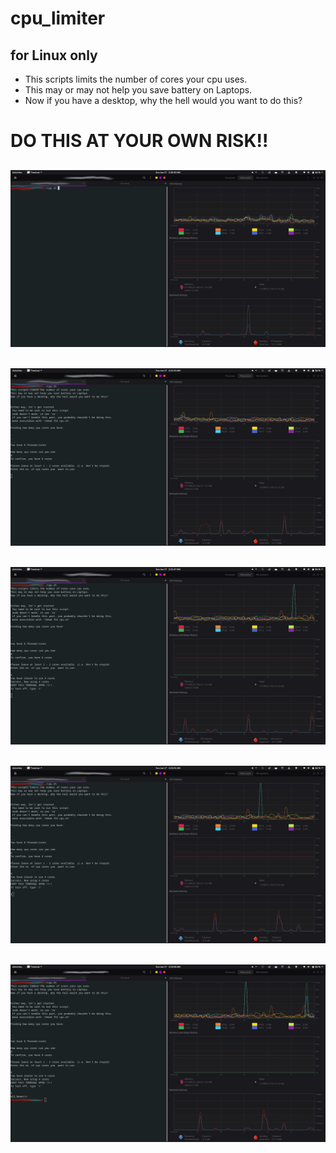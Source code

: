 # cpu_limiter
## for Linux only
- This scripts limits the number of cores your cpu uses.
- This may or may not help you save battery on Laptops.
- Now if you have a desktop, why the hell would you want to do this?
# DO THIS AT YOUR OWN RISK!!


![Image_1](https://github.com/Kaligraphy247/cpu_limiter/blob/master/img.png)
-  
![Image_2](https://github.com/Kaligraphy247/cpu_limiter/blob/master/img2.png)
-  
![Image_3](https://github.com/Kaligraphy247/cpu_limiter/blob/master/img3.png)
-  
![Image_4](https://github.com/Kaligraphy247/cpu_limiter/blob/master/img4.png)
-  
![Image_5](https://github.com/Kaligraphy247/cpu_limiter/blob/master/img5.png)
-  
